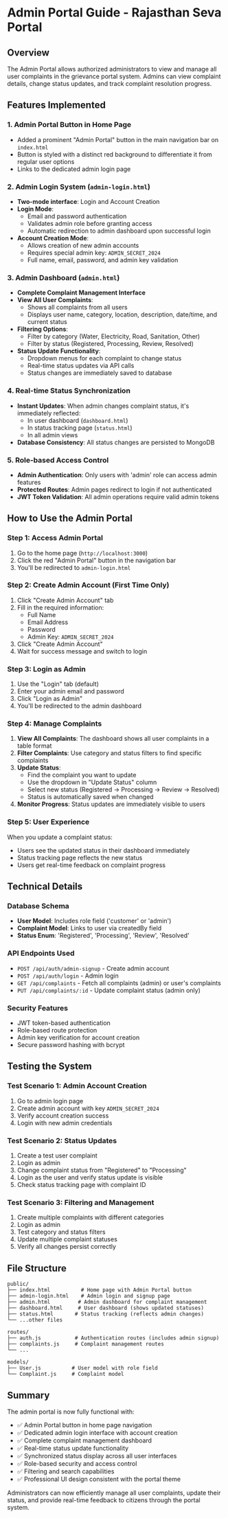 # Admin Portal Guide - Rajasthan Seva Portal

## Overview
The Admin Portal allows authorized administrators to view and manage all user complaints in the grievance portal system. Admins can view complaint details, change status updates, and track complaint resolution progress.

## Features Implemented

### 1. Admin Portal Button in Home Page
- Added a prominent "Admin Portal" button in the main navigation bar on `index.html`
- Button is styled with a distinct red background to differentiate it from regular user options
- Links to the dedicated admin login page

### 2. Admin Login System (`admin-login.html`)
- **Two-mode interface**: Login and Account Creation
- **Login Mode**: 
  - Email and password authentication
  - Validates admin role before granting access
  - Automatic redirection to admin dashboard upon successful login
- **Account Creation Mode**:
  - Allows creation of new admin accounts
  - Requires special admin key: `ADMIN_SECRET_2024`
  - Full name, email, password, and admin key validation

### 3. Admin Dashboard (`admin.html`)
- **Complete Complaint Management Interface**
- **View All User Complaints**: 
  - Shows all complaints from all users
  - Displays user name, category, location, description, date/time, and current status
- **Filtering Options**:
  - Filter by category (Water, Electricity, Road, Sanitation, Other)
  - Filter by status (Registered, Processing, Review, Resolved)
- **Status Update Functionality**:
  - Dropdown menus for each complaint to change status
  - Real-time status updates via API calls
  - Status changes are immediately saved to database

### 4. Real-time Status Synchronization
- **Instant Updates**: When admin changes complaint status, it's immediately reflected:
  - In user dashboard (`dashboard.html`)
  - In status tracking page (`status.html`)
  - In all admin views
- **Database Consistency**: All status changes are persisted to MongoDB

### 5. Role-based Access Control
- **Admin Authentication**: Only users with 'admin' role can access admin features
- **Protected Routes**: Admin pages redirect to login if not authenticated
- **JWT Token Validation**: All admin operations require valid admin tokens

## How to Use the Admin Portal

### Step 1: Access Admin Portal
1. Go to the home page (`http://localhost:3000`)
2. Click the red "Admin Portal" button in the navigation bar
3. You'll be redirected to `admin-login.html`

### Step 2: Create Admin Account (First Time Only)
1. Click "Create Admin Account" tab
2. Fill in the required information:
   - Full Name
   - Email Address
   - Password
   - Admin Key: `ADMIN_SECRET_2024`
3. Click "Create Admin Account"
4. Wait for success message and switch to login

### Step 3: Login as Admin
1. Use the "Login" tab (default)
2. Enter your admin email and password
3. Click "Login as Admin"
4. You'll be redirected to the admin dashboard

### Step 4: Manage Complaints
1. **View All Complaints**: The dashboard shows all user complaints in a table format
2. **Filter Complaints**: Use category and status filters to find specific complaints
3. **Update Status**: 
   - Find the complaint you want to update
   - Use the dropdown in "Update Status" column
   - Select new status (Registered → Processing → Review → Resolved)
   - Status is automatically saved when changed
4. **Monitor Progress**: Status updates are immediately visible to users

### Step 5: User Experience
When you update a complaint status:
- Users see the updated status in their dashboard immediately
- Status tracking page reflects the new status
- Users get real-time feedback on complaint progress

## Technical Details

### Database Schema
- **User Model**: Includes role field ('customer' or 'admin')
- **Complaint Model**: Links to user via createdBy field
- **Status Enum**: 'Registered', 'Processing', 'Review', 'Resolved'

### API Endpoints Used
- `POST /api/auth/admin-signup` - Create admin account
- `POST /api/auth/login` - Admin login
- `GET /api/complaints` - Fetch all complaints (admin) or user's complaints
- `PUT /api/complaints/:id` - Update complaint status (admin only)

### Security Features
- JWT token-based authentication
- Role-based route protection
- Admin key verification for account creation
- Secure password hashing with bcrypt

## Testing the System

### Test Scenario 1: Admin Account Creation
1. Go to admin login page
2. Create admin account with key `ADMIN_SECRET_2024`
3. Verify account creation success
4. Login with new admin credentials

### Test Scenario 2: Status Updates
1. Create a test user complaint
2. Login as admin
3. Change complaint status from "Registered" to "Processing"
4. Login as the user and verify status update is visible
5. Check status tracking page with complaint ID

### Test Scenario 3: Filtering and Management
1. Create multiple complaints with different categories
2. Login as admin
3. Test category and status filters
4. Update multiple complaint statuses
5. Verify all changes persist correctly

## File Structure
```
public/
├── index.html          # Home page with Admin Portal button
├── admin-login.html    # Admin login and signup page
├── admin.html         # Admin dashboard for complaint management
├── dashboard.html     # User dashboard (shows updated statuses)
├── status.html       # Status tracking (reflects admin changes)
└── ...other files

routes/
├── auth.js           # Authentication routes (includes admin signup)
├── complaints.js     # Complaint management routes
└── ...

models/
├── User.js          # User model with role field
└── Complaint.js     # Complaint model
```

## Summary
The admin portal is now fully functional with:
- ✅ Admin Portal button in home page navigation
- ✅ Dedicated admin login interface with account creation
- ✅ Complete complaint management dashboard
- ✅ Real-time status update functionality
- ✅ Synchronized status display across all user interfaces
- ✅ Role-based security and access control
- ✅ Filtering and search capabilities
- ✅ Professional UI design consistent with the portal theme

Administrators can now efficiently manage all user complaints, update their status, and provide real-time feedback to citizens through the portal system.
